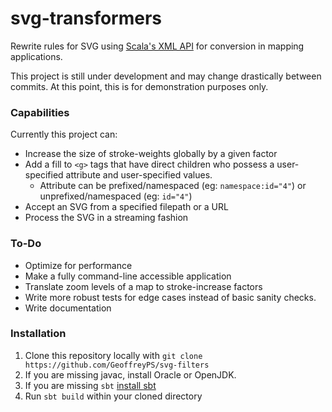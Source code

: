 # svg-transformers
Rewrite rules for SVG using [Scala's XML API](http://www.scala-lang.org/api/2.11.8/scala-xml/?_ga=1.30378239.1508293342.1462394059#scala.xml.package) for conversion in mapping applications.

This project is still under development and may change drastically between commits. At this point, this is for demonstration purposes only.

### Capabilities
Currently this project can:
- Increase the size of stroke-weights globally by a given factor
- Add a fill to `<g>` tags that have direct children who possess a user-specified attribute and user-specified values.
    - Attribute can be prefixed/namespaced (eg: `namespace:id="4"`) or unprefixed/namespaced (eg: `id="4"`)
- Accept an SVG from a specified filepath or a URL
- Process the SVG in a streaming fashion

### To-Do
- Optimize for performance
- Make a fully command-line accessible application
- Translate zoom levels of a map to stroke-increase factors
- Write more robust tests for edge cases instead of basic sanity checks.
- Write documentation

### Installation
1. Clone this repository locally with `git clone https://github.com/GeoffreyPS/svg-filters `
2. If you are missing javac, install Oracle or OpenJDK.
3. If you are missing `sbt` [install sbt](http://www.scala-sbt.org/release/docs/Setup.html)
4. Run `sbt build` within your cloned directory
